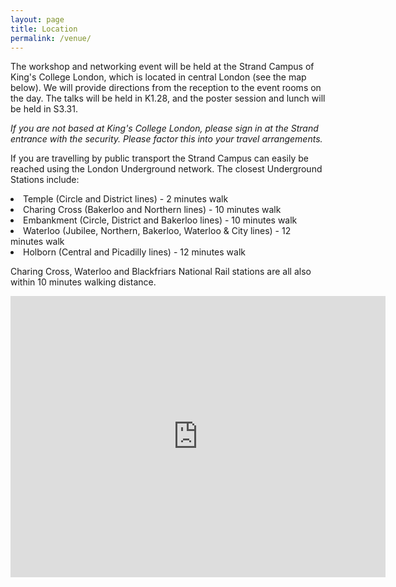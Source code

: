 ```yaml
---
layout: page
title: Location
permalink: /venue/
---
```


The workshop and networking event will be held at the Strand Campus of King's College London, which is located in central London (see the map below). We will provide directions from the reception to the event rooms on the day. The talks will be held in K1.28, and the poster session and lunch will be held in S3.31.

<p><em>If you are not based at King's College London, please sign in at the Strand entrance with the security. Please factor this into your travel arrangements.</em></p>

<p> If you are travelling by public transport the Strand Campus can easily be reached using the London Underground network. The closest Underground Stations include:</p>

  <li>Temple (Circle and District lines) - 2 minutes walk</li>
  <li>Charing Cross (Bakerloo and Northern lines) - 10 minutes walk</li>
  <li>Embankment (Circle, District and Bakerloo lines) - 10 minutes walk</li>
  <li>Waterloo (Jubilee, Northern, Bakerloo, Waterloo & City lines) - 12 minutes walk</li>
  <li>Holborn (Central and Picadilly lines) - 12 minutes walk</li>
  
<p><p> Charing Cross, Waterloo and Blackfriars National Rail stations are all also within 10 minutes walking distance.</p></p>

<iframe src="https://www.google.com/maps/embed?pb=!1m18!1m12!1m3!1d79544.53118656226!2d-0.0644592206359121!3d51.46244158838797!2m3!1f0!2f0!3f0!3m2!1i1024!2i768!4f13.1!3m3!1m2!1s0x487604b5a3b455dd%3A0xb0643efb7ed0928d!2sKing&#39;s+College+London!5e0!3m2!1sen!2suk!4v1536680798517&z=12" width="600" height="450" frameborder="0" style="border:0" allowfullscreen></iframe>




